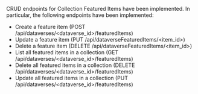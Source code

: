 CRUD endpoints for Collection Featured Items have been implemented. In particular, the following endpoints have been implemented:

- Create a feature item (POST /api/dataverses/<dataverse_id>/featuredItems)
- Update a feature item (PUT /api/dataverseFeaturedItems/<item_id>)
- Delete a feature item (DELETE /api/dataverseFeaturedItems/<item_id>)
- List all featured items in a collection (GET /api/dataverses/<dataverse_id>/featuredItems)
- Delete all featured items in a collection (DELETE /api/dataverses/<dataverse_id>/featuredItems)
- Update all featured items in a collection (PUT /api/dataverses/<dataverse_id>/featuredItems)
